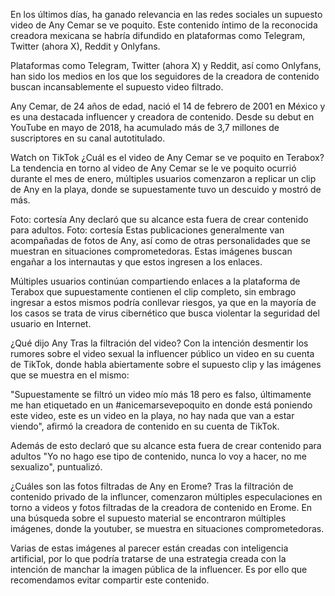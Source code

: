 En los últimos días, ha ganado relevancia en las redes sociales un supuesto video de Any Cemar se ve poquito. Este contenido íntimo de la reconocida creadora mexicana se habría difundido en plataformas como Telegram, Twitter (ahora X), Reddit y Onlyfans.

Plataformas como Telegram, Twitter (ahora X) y Reddit, así como Onlyfans, han sido los medios en los que los seguidores de la creadora de contenido buscan incansablemente el supuesto video filtrado. 

Any Cemar, de 24 años de edad, nació el 14 de febrero de 2001 en México y es una destacada influencer y creadora de contenido. Desde su debut en YouTube en mayo de 2018, ha acumulado más de 3,7 millones de suscriptores en su canal autotitulado.


Watch on TikTok
¿Cuál es el video de Any Cemar se ve poquito en Terabox?
La tendencia en torno al video de Any Cemar se le ve poquito ocurrió durante el mes de enero, múltiples usuarios comenzaron a replicar un clip de Any en la playa, donde se supuestamente tuvo un descuido y mostró de más.

 Foto: cortesía 
Any declaró que su alcance esta fuera de crear contenido para adultos. Foto: cortesía
Estas publicaciones generalmente van acompañadas de fotos de Any, así como de otras personalidades que se muestran en situaciones comprometedoras. Estas imágenes buscan engañar a los internautas y que estos ingresen a los enlaces.

Múltiples usuarios continúan compartiendo enlaces a la plataforma de Terabox que supuestamente contienen el clip completo, sin embrago ingresar a estos mismos podría conllevar riesgos, ya que en la mayoría de los casos se trata de virus cibernético que busca violentar la seguridad del usuario en Internet.

¿Qué dijo Any Tras la filtración del video?
Con la intención desmentir los rumores sobre el video sexual la influencer público un video en su cuenta de TikTok, donde habla abiertamente sobre el supuesto clip y las imágenes que se muestra en el mismo:

"Supuestamente se filtró un video mío más 18 pero es falso, últimamente me han etiquetado en un #anicemarsevepoquito en donde está poniendo este video, este es un video en la playa, no hay nada que van a estar viendo", afirmó la creadora de contenido en su cuenta de TikTok.

Además de esto declaró que su alcance esta fuera de crear contenido para adultos "Yo no hago ese tipo de contenido, nunca lo voy a hacer, no me sexualizo", puntualizó.


¿Cuáles son las fotos filtradas de Any en Erome?
Tras la filtración de contenido privado de la influncer, comenzaron múltiples especulaciones en torno a videos y fotos filtradas de la creadora de contenido en Erome. En una búsqueda sobre el supuesto material se encontraron múltiples imágenes, donde la youtuber, se muestra en situaciones comprometedoras.

Varias de estas imágenes al parecer están creadas con inteligencia artificial, por lo que podría tratarse de una estrategia creada con la intención de manchar la imagen pública de la influencer. Es por ello que recomendamos evitar compartir este contenido.
